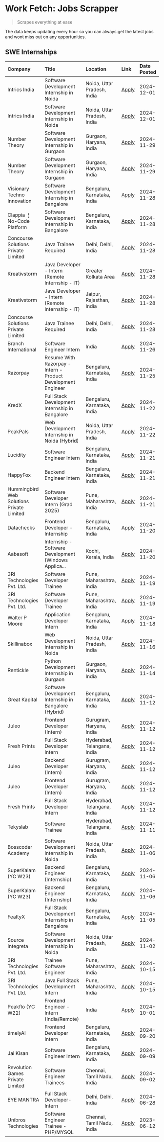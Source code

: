 # Work Fetch: Jobs Scrapper
> Scrapes everything at ease

The data keeps updating every hour so you can always get the latest jobs and wont miss out on any opportunities.

## SWE Internships
<!--START_SECTION:workfetch-->
| Company                                   | Title                                                        | Location                    | Link                                                                                                                                                                                                                                          | Date Posted   |
|:------------------------------------------|:-------------------------------------------------------------|:----------------------------|:----------------------------------------------------------------------------------------------------------------------------------------------------------------------------------------------------------------------------------------------|:--------------|
| Intrics India                             | Software Development Internship in Noida                     | Noida, Uttar Pradesh, India | [Apply](https://in.linkedin.com/jobs/view/software-development-internship-in-noida-at-intrics-india-4088621201?position=32&pageNum=0&refId=MOU%2FQR9yuZ3xryoPuQ9TAw%3D%3D&trackingId=LOmK%2BW25rPN8%2BYSNiJW4pw%3D%3D)                        | 2024-12-01    |
| Intrics India                             | Software Development Internship in Noida                     | Noida, Uttar Pradesh, India | [Apply](https://in.linkedin.com/jobs/view/software-development-internship-in-noida-at-intrics-india-4088621201?position=7&pageNum=2&refId=YlKPRoJ2JvoTI3aWDtuVUA%3D%3D&trackingId=oD98fUc9nJ%2F%2FQcIyER1dxg%3D%3D)                           | 2024-12-01    |
| Number Theory                             | Software Development Internship in Gurgaon                   | Gurgaon, Haryana, India     | [Apply](https://in.linkedin.com/jobs/view/software-development-internship-in-gurgaon-at-number-theory-4087550503?position=28&pageNum=0&refId=MOU%2FQR9yuZ3xryoPuQ9TAw%3D%3D&trackingId=G%2BK9YiiZB4FNnEYWapfWFw%3D%3D)                        | 2024-11-29    |
| Number Theory                             | Software Development Internship in Gurgaon                   | Gurgaon, Haryana, India     | [Apply](https://in.linkedin.com/jobs/view/software-development-internship-in-gurgaon-at-number-theory-4087550503?position=3&pageNum=2&refId=YlKPRoJ2JvoTI3aWDtuVUA%3D%3D&trackingId=dhS7Elmp9471P%2FUjnEBfjg%3D%3D)                           | 2024-11-29    |
| Visionary Techno Innovation               | Software Development Internship in Bangalore                 | Bengaluru, Karnataka, India | [Apply](https://in.linkedin.com/jobs/view/software-development-internship-in-bangalore-at-visionary-techno-innovation-4086916247?position=9&pageNum=0&refId=MOU%2FQR9yuZ3xryoPuQ9TAw%3D%3D&trackingId=tdFeSeQCvwDrvloeLG77sg%3D%3D)           | 2024-11-28    |
| Clappia ⢸ No-Code Platform                | Software Development Internship in Bangalore                 | Bengaluru, Karnataka, India | [Apply](https://in.linkedin.com/jobs/view/software-development-internship-in-bangalore-at-clappia-%E2%A2%B8-no-code-platform-4086916232?position=22&pageNum=0&refId=MOU%2FQR9yuZ3xryoPuQ9TAw%3D%3D&trackingId=8OnoS5eNEjILj98%2BiMAkag%3D%3D) | 2024-11-28    |
| Concourse Solutions Private Limited       | Java Trainee Required                                        | Delhi, Delhi, India         | [Apply](https://in.linkedin.com/jobs/view/java-trainee-required-at-concourse-solutions-private-limited-4087289970?position=31&pageNum=0&refId=MOU%2FQR9yuZ3xryoPuQ9TAw%3D%3D&trackingId=jNJ3Uu0uZb4MPKp%2BcTjuoQ%3D%3D)                       | 2024-11-28    |
| Kreativstorm                              | Java Developer - Intern (Remote Internship - IT)             | Greater Kolkata Area        | [Apply](https://in.linkedin.com/jobs/view/java-developer-intern-remote-internship-it-at-kreativstorm-4087221036?position=47&pageNum=0&refId=MOU%2FQR9yuZ3xryoPuQ9TAw%3D%3D&trackingId=0KoUz%2FrdMuHtsnNE0z0fTw%3D%3D)                         | 2024-11-28    |
| Kreativstorm                              | Java Developer - Intern (Remote Internship - IT)             | Jaipur, Rajasthan, India    | [Apply](https://in.linkedin.com/jobs/view/java-developer-intern-remote-internship-it-at-kreativstorm-4087216561?position=54&pageNum=0&refId=MOU%2FQR9yuZ3xryoPuQ9TAw%3D%3D&trackingId=lFnJ%2FsONNJCFxNqdUsnCkw%3D%3D)                         | 2024-11-28    |
| Concourse Solutions Private Limited       | Java Trainee Required                                        | Delhi, Delhi, India         | [Apply](https://in.linkedin.com/jobs/view/java-trainee-required-at-concourse-solutions-private-limited-4087289970?position=6&pageNum=2&refId=YlKPRoJ2JvoTI3aWDtuVUA%3D%3D&trackingId=sq9vD8YlS%2BzOorrTfgR0ow%3D%3D)                          | 2024-11-28    |
| Branch International                      | Software Engineer Intern                                     | India                       | [Apply](https://in.linkedin.com/jobs/view/software-engineer-intern-at-branch-international-4054425650?position=41&pageNum=0&refId=MOU%2FQR9yuZ3xryoPuQ9TAw%3D%3D&trackingId=Kh3USQcOtPSh0eLwgWXSYQ%3D%3D)                                     | 2024-11-26    |
| Razorpay                                  | Resume With Razorpay - Intern - Product Development Engineer | Bengaluru, Karnataka, India | [Apply](https://in.linkedin.com/jobs/view/resume-with-razorpay-intern-product-development-engineer-at-razorpay-4082644771?position=37&pageNum=0&refId=MOU%2FQR9yuZ3xryoPuQ9TAw%3D%3D&trackingId=1CRbOoArTeka%2FXjWVOwcsQ%3D%3D)               | 2024-11-25    |
| KredX                                     | Full Stack Development Internship in Bangalore               | Bengaluru, Karnataka, India | [Apply](https://in.linkedin.com/jobs/view/full-stack-development-internship-in-bangalore-at-kredx-4082021747?position=25&pageNum=0&refId=MOU%2FQR9yuZ3xryoPuQ9TAw%3D%3D&trackingId=5Gc5xCaPoZ3k%2FsQlIeMe4w%3D%3D)                            | 2024-11-22    |
| PeakPals                                  | Web Development Internship in Noida (Hybrid)                 | Noida, Uttar Pradesh, India | [Apply](https://in.linkedin.com/jobs/view/web-development-internship-in-noida-hybrid-at-peakpals-4082025102?position=53&pageNum=0&refId=MOU%2FQR9yuZ3xryoPuQ9TAw%3D%3D&trackingId=9EkZQpGDtXwuTmw3ZZ%2FG7Q%3D%3D)                             | 2024-11-22    |
| Lucidity                                  | Software Engineer Intern                                     | Bengaluru, Karnataka, India | [Apply](https://in.linkedin.com/jobs/view/software-engineer-intern-at-lucidity-4081805788?position=14&pageNum=0&refId=MOU%2FQR9yuZ3xryoPuQ9TAw%3D%3D&trackingId=UUYE0AaCq%2BigdFlbnJ6aEw%3D%3D)                                               | 2024-11-21    |
| HappyFox                                  | Backend Engineer Intern                                      | Bengaluru, Karnataka, India | [Apply](https://in.linkedin.com/jobs/view/backend-engineer-intern-at-happyfox-4079265240?position=48&pageNum=0&refId=MOU%2FQR9yuZ3xryoPuQ9TAw%3D%3D&trackingId=V7O6J52TdwDtn4QrfnIbXA%3D%3D)                                                  | 2024-11-21    |
| Hummingbird Web Solutions Private Limited | Software Developer Intern (Grad 2025)                        | Pune, Maharashtra, India    | [Apply](https://in.linkedin.com/jobs/view/software-developer-intern-grad-2025-at-hummingbird-web-solutions-private-limited-4079796998?position=57&pageNum=0&refId=MOU%2FQR9yuZ3xryoPuQ9TAw%3D%3D&trackingId=zAj0XglclNat2ci39MNMKw%3D%3D)     | 2024-11-21    |
| Datachecks                                | Frontend Developer - Internship                              | Bengaluru, Karnataka, India | [Apply](https://in.linkedin.com/jobs/view/frontend-developer-internship-at-datachecks-4078365869?position=38&pageNum=0&refId=MOU%2FQR9yuZ3xryoPuQ9TAw%3D%3D&trackingId=Dx7WImsXfWiHFsycokkrVg%3D%3D)                                          | 2024-11-20    |
| Aabasoft                                  | Internship - Software Development (Windows Applica...        | Kochi, Kerala, India        | [Apply](https://in.linkedin.com/jobs/view/internship-software-development-windows-applica-at-aabasoft-4080986188?position=52&pageNum=0&refId=MOU%2FQR9yuZ3xryoPuQ9TAw%3D%3D&trackingId=JznJpEdRDU8HCOXyn6fPjQ%3D%3D)                          | 2024-11-20    |
| 3RI Technologies Pvt. Ltd.                | Software Developer Trainee                                   | Pune, Maharashtra, India    | [Apply](https://in.linkedin.com/jobs/view/software-developer-trainee-at-3ri-technologies-pvt-ltd-4080283578?position=26&pageNum=0&refId=MOU%2FQR9yuZ3xryoPuQ9TAw%3D%3D&trackingId=943hUoj6ly%2Fz1i8kxu1u6Q%3D%3D)                             | 2024-11-19    |
| 3RI Technologies Pvt. Ltd.                | Software Developer Trainee                                   | Pune, Maharashtra, India    | [Apply](https://in.linkedin.com/jobs/view/software-developer-trainee-at-3ri-technologies-pvt-ltd-4080283578?position=1&pageNum=2&refId=YlKPRoJ2JvoTI3aWDtuVUA%3D%3D&trackingId=%2F%2Fr3Bur%2FGUnMdA9OzY2huA%3D%3D)                            | 2024-11-19    |
| Walter P Moore                            | Application Developer Intern                                 | Bengaluru, Karnataka, India | [Apply](https://in.linkedin.com/jobs/view/application-developer-intern-at-walter-p-moore-4077126811?position=20&pageNum=0&refId=MOU%2FQR9yuZ3xryoPuQ9TAw%3D%3D&trackingId=Hyzjjpj%2BviYafc19XrZ5mA%3D%3D)                                     | 2024-11-18    |
| Skillinabox                               | Web Development Internship in Noida                          | Noida, Uttar Pradesh, India | [Apply](https://in.linkedin.com/jobs/view/web-development-internship-in-noida-at-skillinabox-4077783016?position=19&pageNum=0&refId=MOU%2FQR9yuZ3xryoPuQ9TAw%3D%3D&trackingId=4IGCNddOswY7nUJeeZqBNQ%3D%3D)                                   | 2024-11-16    |
| Rentickle                                 | Python Development Internship in Gurgaon                     | Gurgaon, Haryana, India     | [Apply](https://in.linkedin.com/jobs/view/python-development-internship-in-gurgaon-at-rentickle-4075922770?position=18&pageNum=0&refId=MOU%2FQR9yuZ3xryoPuQ9TAw%3D%3D&trackingId=SF%2BxrkRj4CnbcCwNbpY4XA%3D%3D)                              | 2024-11-14    |
| Great Kapital                             | Software Development Internship in Bangalore (Hybrid)        | Bengaluru, Karnataka, India | [Apply](https://in.linkedin.com/jobs/view/software-development-internship-in-bangalore-hybrid-at-great-kapital-4074322094?position=24&pageNum=0&refId=MOU%2FQR9yuZ3xryoPuQ9TAw%3D%3D&trackingId=Tin3QcrygWaTUaFsiCXw5A%3D%3D)                 | 2024-11-12    |
| Juleo                                     | Frontend Developer (Intern)                                  | Gurugram, Haryana, India    | [Apply](https://in.linkedin.com/jobs/view/frontend-developer-intern-at-juleo-4072443159?position=29&pageNum=0&refId=MOU%2FQR9yuZ3xryoPuQ9TAw%3D%3D&trackingId=i4tkbMATKCkSv6sgdn0atw%3D%3D)                                                   | 2024-11-12    |
| Fresh Prints                              | Full Stack Developer Intern                                  | Hyderabad, Telangana, India | [Apply](https://in.linkedin.com/jobs/view/full-stack-developer-intern-at-fresh-prints-4074759619?position=34&pageNum=0&refId=MOU%2FQR9yuZ3xryoPuQ9TAw%3D%3D&trackingId=6Q9P8rS7eaxUZTXa3x95Lg%3D%3D)                                          | 2024-11-12    |
| Juleo                                     | Backend Developer (Intern)                                   | Gurugram, Haryana, India    | [Apply](https://in.linkedin.com/jobs/view/backend-developer-intern-at-juleo-4072437848?position=49&pageNum=0&refId=MOU%2FQR9yuZ3xryoPuQ9TAw%3D%3D&trackingId=yglf42yr9pmbA4uT3N8JKg%3D%3D)                                                    | 2024-11-12    |
| Juleo                                     | Frontend Developer (Intern)                                  | Gurugram, Haryana, India    | [Apply](https://in.linkedin.com/jobs/view/frontend-developer-intern-at-juleo-4072443159?position=4&pageNum=2&refId=YlKPRoJ2JvoTI3aWDtuVUA%3D%3D&trackingId=4PC3Ufh6UCj4ov2tR3hYOA%3D%3D)                                                      | 2024-11-12    |
| Fresh Prints                              | Full Stack Developer Intern                                  | Hyderabad, Telangana, India | [Apply](https://in.linkedin.com/jobs/view/full-stack-developer-intern-at-fresh-prints-4074759619?position=9&pageNum=2&refId=YlKPRoJ2JvoTI3aWDtuVUA%3D%3D&trackingId=5mYYS7r2z7SWnlZpxMuwhA%3D%3D)                                             | 2024-11-12    |
| Tekyslab                                  | Software Trainee                                             | Hyderabad, Telangana, India | [Apply](https://in.linkedin.com/jobs/view/software-trainee-at-tekyslab-4074128169?position=46&pageNum=0&refId=MOU%2FQR9yuZ3xryoPuQ9TAw%3D%3D&trackingId=JL7%2Fcl6bR9tsqqDr4vyAig%3D%3D)                                                       | 2024-11-11    |
| Bosscoder Academy                         | Software Development Internship in Noida                     | Noida, Uttar Pradesh, India | [Apply](https://in.linkedin.com/jobs/view/software-development-internship-in-noida-at-bosscoder-academy-4070090866?position=7&pageNum=0&refId=MOU%2FQR9yuZ3xryoPuQ9TAw%3D%3D&trackingId=2LaFi0N6cOBz9EaDTO8hrQ%3D%3D)                         | 2024-11-06    |
| SuperKalam (YC W23)                       | Backend Engineer (Internship)                                | Bengaluru, Karnataka, India | [Apply](https://in.linkedin.com/jobs/view/backend-engineer-internship-at-superkalam-yc-w23-4069134451?position=27&pageNum=0&refId=MOU%2FQR9yuZ3xryoPuQ9TAw%3D%3D&trackingId=9Kb9RwyqvvP5MD%2BhDdGjqQ%3D%3D)                                   | 2024-11-06    |
| SuperKalam (YC W23)                       | Backend Engineer (Internship)                                | Bengaluru, Karnataka, India | [Apply](https://in.linkedin.com/jobs/view/backend-engineer-internship-at-superkalam-yc-w23-4069134451?position=2&pageNum=2&refId=YlKPRoJ2JvoTI3aWDtuVUA%3D%3D&trackingId=0XWulPTzoNjnDLUO7Jiudw%3D%3D)                                        | 2024-11-06    |
| FealtyX                                   | Full Stack Development Internship in Bangalore               | Bengaluru, Karnataka, India | [Apply](https://in.linkedin.com/jobs/view/full-stack-development-internship-in-bangalore-at-fealtyx-4067118640?position=40&pageNum=0&refId=MOU%2FQR9yuZ3xryoPuQ9TAw%3D%3D&trackingId=dgZZMnn7cR1K4%2FjDWDUHqA%3D%3D)                          | 2024-11-05    |
| Source Integreta                          | Software Development Internship in Noida                     | Noida, Uttar Pradesh, India | [Apply](https://in.linkedin.com/jobs/view/software-development-internship-in-noida-at-source-integreta-4066120527?position=12&pageNum=0&refId=MOU%2FQR9yuZ3xryoPuQ9TAw%3D%3D&trackingId=gt81o32iXG%2FWEmBsMedqbw%3D%3D)                       | 2024-11-02    |
| 3RI Technologies Pvt. Ltd.                | Trainee Software Engineer                                    | Pune, Maharashtra, India    | [Apply](https://in.linkedin.com/jobs/view/trainee-software-engineer-at-3ri-technologies-pvt-ltd-4048233384?position=36&pageNum=0&refId=MOU%2FQR9yuZ3xryoPuQ9TAw%3D%3D&trackingId=l4u0uW9pZrKV48WEq%2FzsLA%3D%3D)                              | 2024-10-15    |
| 3RI Technologies Pvt. Ltd.                | Java Full Stack Development Intern                           | Pune, Maharashtra, India    | [Apply](https://in.linkedin.com/jobs/view/java-full-stack-development-intern-at-3ri-technologies-pvt-ltd-4048231995?position=45&pageNum=0&refId=MOU%2FQR9yuZ3xryoPuQ9TAw%3D%3D&trackingId=j8uQDub4V8vqaK%2B3h71QVQ%3D%3D)                     | 2024-10-15    |
| Peakflo (YC W22)                          | Frontend Engineer - Intern (India/Remote)                    | India                       | [Apply](https://in.linkedin.com/jobs/view/frontend-engineer-intern-india-remote-at-peakflo-yc-w22-4037729755?position=5&pageNum=0&refId=MOU%2FQR9yuZ3xryoPuQ9TAw%3D%3D&trackingId=2PhRNDoVB79i8vzwqcRDuA%3D%3D)                               | 2024-10-01    |
| timelyAI                                  | Frontend Developer Intern                                    | Bengaluru, Karnataka, India | [Apply](https://in.linkedin.com/jobs/view/frontend-developer-intern-at-timelyai-4030925040?position=11&pageNum=0&refId=MOU%2FQR9yuZ3xryoPuQ9TAw%3D%3D&trackingId=kEZwHE78%2FyWg6%2FRdrG%2FoEQ%3D%3D)                                          | 2024-09-20    |
| Jai Kisan                                 | Software Engineer Intern                                     | Bengaluru, Karnataka, India | [Apply](https://in.linkedin.com/jobs/view/software-engineer-intern-at-jai-kisan-4024075360?position=44&pageNum=0&refId=MOU%2FQR9yuZ3xryoPuQ9TAw%3D%3D&trackingId=yt8zkHmuPWRGz4vTBtu2RA%3D%3D)                                                | 2024-09-09    |
| Revolution Games Private Limited          | Software Engineer Trainees                                   | Chennai, Tamil Nadu, India  | [Apply](https://in.linkedin.com/jobs/view/software-engineer-trainees-at-revolution-games-private-limited-4015912927?position=43&pageNum=0&refId=MOU%2FQR9yuZ3xryoPuQ9TAw%3D%3D&trackingId=Yihnnde2keQfxs%2Bc1WbAXw%3D%3D)                     | 2024-09-02    |
| EYE MANTRA                                | Full Stack Developer- Intern                                 | Delhi, Delhi, India         | [Apply](https://in.linkedin.com/jobs/view/full-stack-developer-intern-at-eye-mantra-3960988037?position=59&pageNum=0&refId=MOU%2FQR9yuZ3xryoPuQ9TAw%3D%3D&trackingId=V%2FH%2FcpuNnvjpeJJzPw0WnA%3D%3D)                                        | 2024-06-28    |
| Unibros Technologies                      | Software Engineer Trainee - PHP/MYSQL                        | Chennai, Tamil Nadu, India  | [Apply](https://in.linkedin.com/jobs/view/software-engineer-trainee-php-mysql-at-unibros-technologies-3656599241?position=56&pageNum=0&refId=MOU%2FQR9yuZ3xryoPuQ9TAw%3D%3D&trackingId=J8BQqOr8%2BdqTXRcU%2FgCeew%3D%3D)                      | 2023-06-12    |
<!--END_SECTION:workfetch-->
